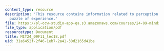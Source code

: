 ```yaml
---
content_type: resource
description: 'This resource contains information related to perception: Valberg''s
  puzzle of experience.'
file: https://ol-ocw-studio-app-qa.s3.amazonaws.com/courses/24-09-minds-and-machines-fall-2011/31a6452f2f461eb72a4138d2165d41be_MIT24_09F11_lec18.pdf
file_type: application/pdf
resourcetype: Document
title: MIT24_09F11_lec18.pdf
uid: 31a6452f-2f46-1eb7-2a41-38d2165d41be
---
```


